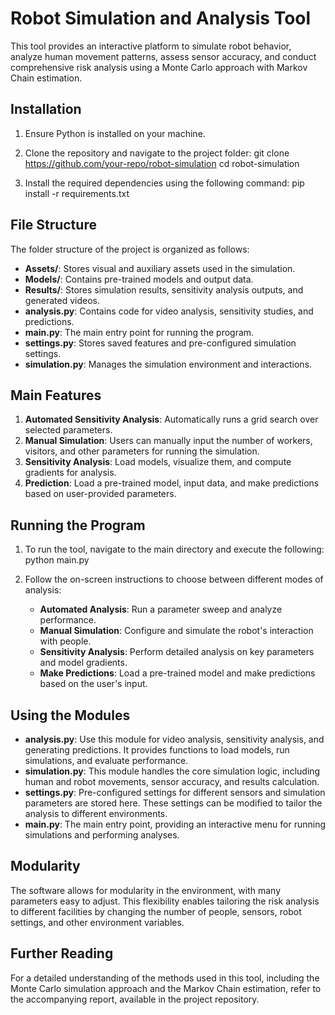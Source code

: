 Robot Simulation and Analysis Tool
==================================

This tool provides an interactive platform to simulate robot behavior, analyze human movement patterns, assess sensor accuracy, and conduct comprehensive risk analysis using a Monte Carlo approach with Markov Chain estimation.

Installation
------------
1. Ensure Python is installed on your machine.
2. Clone the repository and navigate to the project folder:
   git clone https://github.com/your-repo/robot-simulation
   cd robot-simulation

3. Install the required dependencies using the following command:
   pip install -r requirements.txt

File Structure
--------------
The folder structure of the project is organized as follows:

- **Assets/**: Stores visual and auxiliary assets used in the simulation.
- **Models/**: Contains pre-trained models and output data.
- **Results/**: Stores simulation results, sensitivity analysis outputs, and generated videos.
- **analysis.py**: Contains code for video analysis, sensitivity studies, and predictions.
- **main.py**: The main entry point for running the program.
- **settings.py**: Stores saved features and pre-configured simulation settings.
- **simulation.py**: Manages the simulation environment and interactions.

Main Features
-------------
1. **Automated Sensitivity Analysis**: Automatically runs a grid search over selected parameters.
2. **Manual Simulation**: Users can manually input the number of workers, visitors, and other parameters for running the simulation.
3. **Sensitivity Analysis**: Load models, visualize them, and compute gradients for analysis.
4. **Prediction**: Load a pre-trained model, input data, and make predictions based on user-provided parameters.

Running the Program
-------------------
1. To run the tool, navigate to the main directory and execute the following:
   python main.py

2. Follow the on-screen instructions to choose between different modes of analysis:
   - **Automated Analysis**: Run a parameter sweep and analyze performance.
   - **Manual Simulation**: Configure and simulate the robot's interaction with people.
   - **Sensitivity Analysis**: Perform detailed analysis on key parameters and model gradients.
   - **Make Predictions**: Load a pre-trained model and make predictions based on the user's input.

Using the Modules
-----------------
- **analysis.py**: Use this module for video analysis, sensitivity analysis, and generating predictions. It provides functions to load models, run simulations, and evaluate performance.
- **simulation.py**: This module handles the core simulation logic, including human and robot movements, sensor accuracy, and results calculation.
- **settings.py**: Pre-configured settings for different sensors and simulation parameters are stored here. These settings can be modified to tailor the analysis to different environments.
- **main.py**: The main entry point, providing an interactive menu for running simulations and performing analyses.

Modularity
----------
The software allows for modularity in the environment, with many parameters easy to adjust. This flexibility enables tailoring the risk analysis to different facilities by changing the number of people, sensors, robot settings, and other environment variables.

Further Reading
---------------
For a detailed understanding of the methods used in this tool, including the Monte Carlo simulation approach and the Markov Chain estimation, refer to the accompanying report, available in the project repository.
